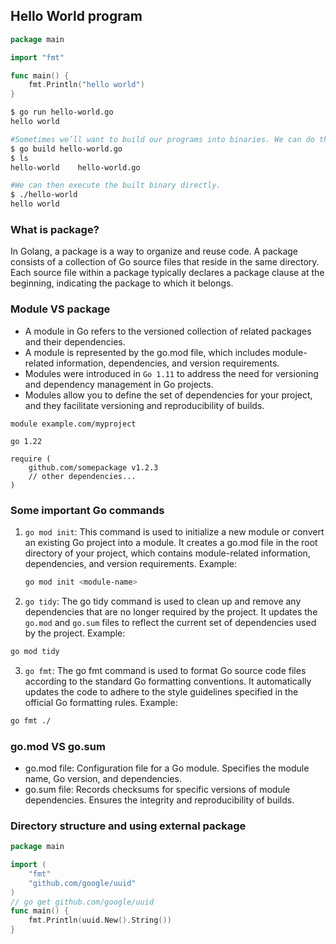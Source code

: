 
## Hello World program
```go
package main

import "fmt"

func main() {
    fmt.Println("hello world")
}
```

```bash
$ go run hello-world.go
hello world

#Sometimes we’ll want to build our programs into binaries. We can do this using go build.
$ go build hello-world.go
$ ls
hello-world    hello-world.go

#We can then execute the built binary directly.
$ ./hello-world
hello world
```
### What is package?
In Golang, a package is a way to organize and reuse code. A package consists of a collection of Go source files that reside in the same directory. Each source file within a package typically declares a package clause at the beginning, indicating the package to which it belongs.

### Module VS package
- A module in Go refers to the versioned collection of related packages and their dependencies.
- A module is represented by the go.mod file, which includes module-related information, dependencies, and version requirements.
- Modules were introduced in `Go 1.11` to address the need for versioning and dependency management in Go projects.
- Modules allow you to define the set of dependencies for your project, and they facilitate versioning and reproducibility of builds.
```
module example.com/myproject

go 1.22

require (
    github.com/somepackage v1.2.3
    // other dependencies...
)
```
### Some important Go commands
1. `go mod init`: This command is used to initialize a new module or convert an existing Go project into a module.
    It creates a go.mod file in the root directory of your project, which contains module-related information, dependencies, and version requirements.
    Example:

    ```bash
    go mod init <module-name>
    ```

2. `go tidy`: The go tidy command is used to clean up and remove any dependencies that are no longer required by the project.
It updates the `go.mod` and `go.sum` files to reflect the current set of dependencies used by the project.
Example:
```bash
go mod tidy
```

3. `go fmt`: The go fmt command is used to format Go source code files according to the standard Go formatting conventions.
It automatically updates the code to adhere to the style guidelines specified in the official Go formatting rules.
Example:

```bash
go fmt ./
```

### go.mod VS go.sum
- go.mod file: Configuration file for a Go module. Specifies the module name, Go version, and dependencies.
- go.sum file: Records checksums for specific versions of module dependencies. Ensures the integrity and reproducibility of builds.

### Directory structure and using external package
```go
package main

import (
	"fmt"
	"github.com/google/uuid"
)
// go get github.com/google/uuid
func main() {
	fmt.Println(uuid.New().String())
}
```